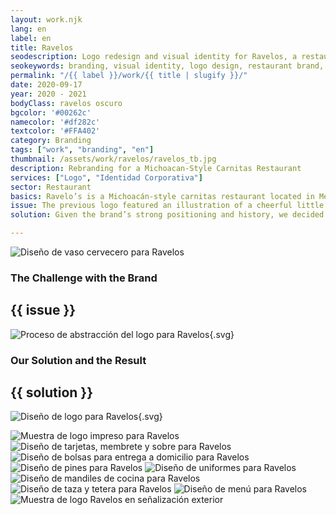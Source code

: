 ```yaml
---
layout: work.njk 
lang: en
label: en
title: Ravelos
seodescription: Logo redesign and visual identity for Ravelos, a restaurant specialized in Michoacán-style carnitas based in Mérida, Yucatán.
seokeywords: branding, visual identity, logo design, restaurant brand, michoacan carnitas, food, graphic design, ravelos, marker, mexico
permalink: "/{{ label }}/work/{{ title | slugify }}/"
date: 2020-09-17
year: 2020 - 2021
bodyClass: ravelos oscuro
bgcolor: '#00262c'
namecolor: '#df282c'
textcolor: '#FFA402'
category: Branding
tags: ["work", "branding", "en"]
thumbnail: /assets/work/ravelos/ravelos_tb.jpg
description: Rebranding for a Michoacan-Style Carnitas Restaurant
services: ["Logo", "Identidad Corporativa"]
sector: Restaurant
basics: Ravelo’s is a Michoacán-style carnitas restaurant located in Mérida, Yucatán. Founded in 2005, it has delighted the palates of its diners and loyal customers ever since.
issue: The previous logo featured an illustration of a cheerful little pig wearing a chef’s hat, reflecting the restaurant’s fun and lively personality. While these characteristics aligned well with the restaurant’s identity, the logo presented several challenges in terms of reproduction across various materials and formats. Due to its saturated design, it was difficult to apply consistently on staff uniforms, signage for branches, or delivery motorbike boxes. Additionally, the amount of text in the logo forced the restaurant to use it in sizes that were not flexible or functional. Lastly, some elements of the old logo were sourced from various free-use graphics, which lacked cohesion and originality.
solution: Given the brand’s strong positioning and history, we decided to retain the pig character but redesigned it with a unique style and a well-defined identity. The new design portrays the pig happily enjoying tacos at Ravelo’s. Its playful pose, lying on the ground, emulates someone laughing while also reflecting the feeling of being so full after a satisfying meal yet wishing to keep savoring every bite. Finally, we complemented the character with a cheerful, legible typeface that adds personality and weight, harmonizing perfectly with the bold lines of the icon.

---
```


![Diseño de vaso cervecero para Ravelos](/assets/work/ravelos/ravelos_bebida.jpg)

<div class="column__2">
    <div class="col__left">
        <h3>The Challenge with the Brand</h3>
    </div>
    <div class="col__right">
        <h2>{{ issue }}</h2>
    </div>
</div>

![Proceso de abstracción del logo para Ravelos](/assets/work/ravelos/ravelos_logo_proceso.svg){.svg}

<div class="column__2 work__column__2">
    <div class="col__left">
        <h3>Our Solution and the Result</h3>
    </div>
    <div class="col__right">
        <h2>{{ solution }}</h2>
    </div>
</div>

![Diseño de logo para Ravelos](/assets/work/ravelos/ravelos_logo.svg){.svg}

![Muestra de logo impreso para Ravelos](/assets/work/ravelos/ravelos_logo_impreso.jpg)
![Diseño de tarjetas, membrete y sobre para Ravelos](/assets/work/ravelos/ravelos_papeleria.jpg)
![Diseño de bolsas para entrega a domicilio para Ravelos](/assets/work/ravelos/ravelos_bolsas_domicilio.jpg)
![Diseño de pines para Ravelos](/assets/work/ravelos/ravelos_pines.jpg)
![Diseño de uniformes para Ravelos](/assets/work/ravelos/ravelos_uniformes.jpg)
![Diseño de mandiles de cocina para Ravelos](/assets/work/ravelos/ravelos_mandiles.jpg)
![Diseño de taza y tetera para Ravelos](/assets/work/ravelos/ravelos_tazas.jpg)
![Diseño de menú para Ravelos](/assets/work/ravelos/ravelos_menu.jpg)
![Muestra de logo Ravelos en señalización exterior](/assets/work/ravelos/ravelos_letrero.jpg)